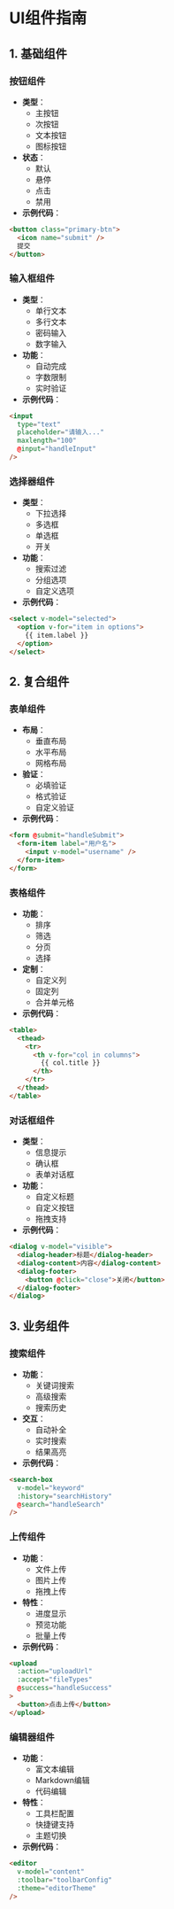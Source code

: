 # UI组件指南

## 1. 基础组件
### 按钮组件
- **类型**：
  - 主按钮
  - 次按钮
  - 文本按钮
  - 图标按钮
- **状态**：
  - 默认
  - 悬停
  - 点击
  - 禁用
- **示例代码**：
```html
<button class="primary-btn">
  <icon name="submit" />
  提交
</button>
```

### 输入框组件
- **类型**：
  - 单行文本
  - 多行文本
  - 密码输入
  - 数字输入
- **功能**：
  - 自动完成
  - 字数限制
  - 实时验证
- **示例代码**：
```html
<input 
  type="text"
  placeholder="请输入..."
  maxlength="100"
  @input="handleInput"
/>
```

### 选择器组件
- **类型**：
  - 下拉选择
  - 多选框
  - 单选框
  - 开关
- **功能**：
  - 搜索过滤
  - 分组选项
  - 自定义选项
- **示例代码**：
```html
<select v-model="selected">
  <option v-for="item in options">
    {{ item.label }}
  </option>
</select>
```

## 2. 复合组件
### 表单组件
- **布局**：
  - 垂直布局
  - 水平布局
  - 网格布局
- **验证**：
  - 必填验证
  - 格式验证
  - 自定义验证
- **示例代码**：
```html
<form @submit="handleSubmit">
  <form-item label="用户名">
    <input v-model="username" />
  </form-item>
</form>
```

### 表格组件
- **功能**：
  - 排序
  - 筛选
  - 分页
  - 选择
- **定制**：
  - 自定义列
  - 固定列
  - 合并单元格
- **示例代码**：
```html
<table>
  <thead>
    <tr>
      <th v-for="col in columns">
        {{ col.title }}
      </th>
    </tr>
  </thead>
</table>
```

### 对话框组件
- **类型**：
  - 信息提示
  - 确认框
  - 表单对话框
- **功能**：
  - 自定义标题
  - 自定义按钮
  - 拖拽支持
- **示例代码**：
```html
<dialog v-model="visible">
  <dialog-header>标题</dialog-header>
  <dialog-content>内容</dialog-content>
  <dialog-footer>
    <button @click="close">关闭</button>
  </dialog-footer>
</dialog>
```

## 3. 业务组件
### 搜索组件
- **功能**：
  - 关键词搜索
  - 高级搜索
  - 搜索历史
- **交互**：
  - 自动补全
  - 实时搜索
  - 结果高亮
- **示例代码**：
```html
<search-box
  v-model="keyword"
  :history="searchHistory"
  @search="handleSearch"
/>
```

### 上传组件
- **功能**：
  - 文件上传
  - 图片上传
  - 拖拽上传
- **特性**：
  - 进度显示
  - 预览功能
  - 批量上传
- **示例代码**：
```html
<upload
  :action="uploadUrl"
  :accept="fileTypes"
  @success="handleSuccess"
>
  <button>点击上传</button>
</upload>
```

### 编辑器组件
- **功能**：
  - 富文本编辑
  - Markdown编辑
  - 代码编辑
- **特性**：
  - 工具栏配置
  - 快捷键支持
  - 主题切换
- **示例代码**：
```html
<editor
  v-model="content"
  :toolbar="toolbarConfig"
  :theme="editorTheme"
/>
``` 